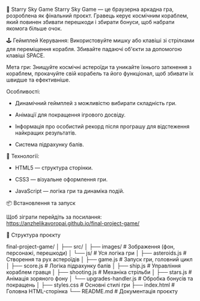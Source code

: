 🌌 Starry Sky Game
Starry Sky Game — це браузерна аркадна гра, розроблена як фінальний проєкт. Гравець керує космічним кораблем, який повинен збивати перешкоди і збирати бонуси, щоб набрати якомога більше очок.

🕹️ Геймплей
Керування: Використовуйте мишку або клавіші зі стрілками для переміщення корабля. Збивайте падаючі об'єкти за допомогою клавіші SPACE.

Мета гри: Знищуйте космічні астероїди та уникайте їхнього заткнення з кораблем, прокачуйте свій корабель та його функціонал, щоб збивати їх швидше та ефективніше.

Особливості:

- Динамічний геймплей з можливістю вибирати складність гри.

- Анімації для покращення ігрового досвіду.

- Інформація про особистий рекорд після програшу для відстеження найкращих результатів.

- Система підрахунку балів.

🚀 Технології:
- HTML5 — структура сторінки.

- CSS3 — візуальне оформлення гри.

- JavaScript — логіка гри та динаміка подій.

📦 Встановлення та запуск

Щоб зіграти перейдіть за посилання: https://anzhelikavoropai.github.io/final-project-game/

📁 Структура проєкту

final-project-game/
│
├── src/
│   ├── images/                   # Зображення (фон, персонажі, перешкоди)
│   └── js/                       # Уся логіка гри
│       ├── asteroids.js          # Створення та рух астероїдів
│       ├── game.js               # Запуск гри, головний цикл
│       ├── score.js              # Логіка підрахунку балів
│       ├── ship.js               # Управління кораблем гравця
│       ├── shooting.js           # Механіка стрільби
│       ├── stars.js              # Анімація зоряного фону
│       └── upgrades-handler.js   # Обробка бонусів та покращень
│
├── styles.css                    # Основні стилі гри
├── index.html                    # Головна HTML-сторінка
└── README.md                     # Документація проєкту



